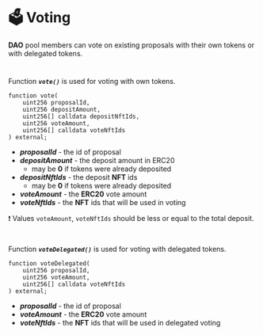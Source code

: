 # 🗳 Voting

**DAO** pool members can vote on existing proposals with their own tokens or with delegated tokens.

#

Function ***`vote()`*** is used for voting with own tokens.

```solidity
function vote(
    uint256 proposalId,
    uint256 depositAmount,
    uint256[] calldata depositNftIds,
    uint256 voteAmount,
    uint256[] calldata voteNftIds
) external;
```

- ***proposalId*** - the id of proposal
- ***depositAmount*** - the deposit amount in ERC20
    - may be **0** if tokens were already deposited
- ***depositNftIds*** - the deposit **NFT** ids
    - may be **0** if tokens were already deposited
- ***voteAmount*** - the **ERC20** vote amount
- ***voteNftIds*** - the **NFT** ids that will be used in voting

❗ Values `voteAmount`, `voteNftIds` should be less or equal to the total deposit.

#

Function ***`voteDelegated()`*** is used for voting with delegated tokens.

```solidity
function voteDelegated(
    uint256 proposalId,
    uint256 voteAmount,
    uint256[] calldata voteNftIds
) external;
```

- ***proposalId*** - the id of proposal
- ***voteAmount*** - the **ERC20** vote amount
- ***voteNftIds*** - the **NFT** ids that will be used in delegated voting